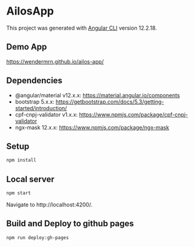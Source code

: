 # AilosApp

This project was generated with [Angular CLI](https://github.com/angular/angular-cli) version 12.2.18.

## Demo App

https://wendermrn.github.io/ailos-app/

## Dependencies

* @angular/material v12.x.x: https://material.angular.io/components
* bootstrap 5.x.x: https://getbootstrap.com/docs/5.3/getting-started/introduction/
* cpf-cnpj-validator v1.x.x: https://www.npmjs.com/package/cpf-cnpj-validator
* ngx-mask 12.x.x: https://www.npmjs.com/package/ngx-mask 

## Setup

```bash
npm install
```

## Local server


```bash
npm start
```

Navigate to http://localhost:4200/.

## Build and Deploy to github pages

```bash
npm run deploy:gh-pages
```